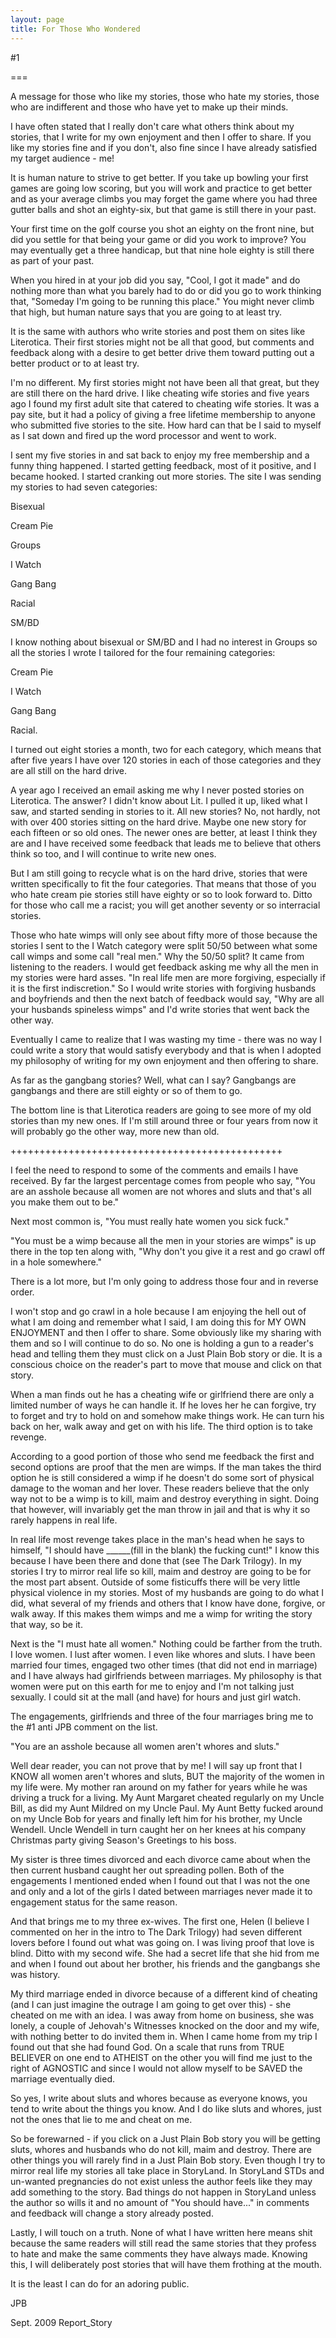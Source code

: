 ```yaml
---
layout: page
title: For Those Who Wondered
---
```

#1 

===

A message for those who like my stories, those who hate my stories, those who are indifferent and those who have yet to make up their minds. 

I have often stated that I really don't care what others think about my stories, that I write for my own enjoyment and then I offer to share. If you like my stories fine and if you don't, also fine since I have already satisfied my target audience - me! 

It is human nature to strive to get better. If you take up bowling your first games are going low scoring, but you will work and practice to get better and as your average climbs you may forget the game where you had three gutter balls and shot an eighty-six, but that game is still there in your past. 

Your first time on the golf course you shot an eighty on the front nine, but did you settle for that being your game or did you work to improve? You may eventually get a three handicap, but that nine hole eighty is still there as part of your past. 

When you hired in at your job did you say, "Cool, I got it made" and do nothing more than what you barely had to do or did you go to work thinking that, "Someday I'm going to be running this place." You might never climb that high, but human nature says that you are going to at least try. 

It is the same with authors who write stories and post them on sites like Literotica. Their first stories might not be all that good, but comments and feedback along with a desire to get better drive them toward putting out a better product or to at least try. 

I'm no different. My first stories might not have been all that great, but they are still there on the hard drive. I like cheating wife stories and five years ago I found my first adult site that catered to cheating wife stories. It was a pay site, but it had a policy of giving a free lifetime membership to anyone who submitted five stories to the site. How hard can that be I said to myself as I sat down and fired up the word processor and went to work. 

I sent my five stories in and sat back to enjoy my free membership and a funny thing happened. I started getting feedback, most of it positive, and I became hooked. I started cranking out more stories. The site I was sending my stories to had seven categories: 

Bisexual 

Cream Pie 

Groups 

I Watch 

Gang Bang 

Racial 

SM/BD 

I know nothing about bisexual or SM/BD and I had no interest in Groups so all the stories I wrote I tailored for the four remaining categories: 

Cream Pie 

I Watch 

Gang Bang 

Racial. 

I turned out eight stories a month, two for each category, which means that after five years I have over 120 stories in each of those categories and they are all still on the hard drive. 

A year ago I received an email asking me why I never posted stories on Literotica. The answer? I didn't know about Lit. I pulled it up, liked what I saw, and started sending in stories to it. All new stories? No, not hardly, not with over 400 stories sitting on the hard drive. Maybe one new story for each fifteen or so old ones. The newer ones are better, at least I think they are and I have received some feedback that leads me to believe that others think so too, and I will continue to write new ones. 

But I am still going to recycle what is on the hard drive, stories that were written specifically to fit the four categories. That means that those of you who hate cream pie stories still have eighty or so to look forward to. Ditto for those who call me a racist; you will get another seventy or so interracial stories. 

Those who hate wimps will only see about fifty more of those because the stories I sent to the I Watch category were split 50/50 between what some call wimps and some call "real men." Why the 50/50 split? It came from listening to the readers. I would get feedback asking me why all the men in my stories were hard asses. "In real life men are more forgiving, especially if it is the first indiscretion." So I would write stories with forgiving husbands and boyfriends and then the next batch of feedback would say, "Why are all your husbands spineless wimps" and I'd write stories that went back the other way. 

Eventually I came to realize that I was wasting my time - there was no way I could write a story that would satisfy everybody and that is when I adopted my philosophy of writing for my own enjoyment and then offering to share. 

As far as the gangbang stories? Well, what can I say? Gangbangs are gangbangs and there are still eighty or so of them to go. 

The bottom line is that Literotica readers are going to see more of my old stories than my new ones. If I'm still around three or four years from now it will probably go the other way, more new than old. 

+++++++++++++++++++++++++++++++++++++++++++++++ 

I feel the need to respond to some of the comments and emails I have received. By far the largest percentage comes from people who say, "You are an asshole because all women are not whores and sluts and that's all you make them out to be." 

Next most common is, "You must really hate women you sick fuck." 

"You must be a wimp because all the men in your stories are wimps" is up there in the top ten along with, "Why don't you give it a rest and go crawl off in a hole somewhere." 

There is a lot more, but I'm only going to address those four and in reverse order. 

I won't stop and go crawl in a hole because I am enjoying the hell out of what I am doing and remember what I said, I am doing this for MY OWN ENJOYMENT and then I offer to share. Some obviously like my sharing with them and so I will continue to do so. No one is holding a gun to a reader's head and telling them they must click on a Just Plain Bob story or die. It is a conscious choice on the reader's part to move that mouse and click on that story. 

When a man finds out he has a cheating wife or girlfriend there are only a limited number of ways he can handle it. If he loves her he can forgive, try to forget and try to hold on and somehow make things work. He can turn his back on her, walk away and get on with his life. The third option is to take revenge. 

According to a good portion of those who send me feedback the first and second options are proof that the men are wimps. If the man takes the third option he is still considered a wimp if he doesn't do some sort of physical damage to the woman and her lover. These readers believe that the only way not to be a wimp is to kill, maim and destroy everything in sight. Doing that however, will invariably get the man throw in jail and that is why it so rarely happens in real life. 

In real life most revenge takes place in the man's head when he says to himself, "I should have ______(fill in the blank) the fucking cunt!" I know this because I have been there and done that (see The Dark Trilogy). In my stories I try to mirror real life so kill, maim and destroy are going to be for the most part absent. Outside of some fisticuffs there will be very little physical violence in my stories. Most of my husbands are going to do what I did, what several of my friends and others that I know have done, forgive, or walk away. If this makes them wimps and me a wimp for writing the story that way, so be it. 

Next is the "I must hate all women." Nothing could be farther from the truth. I love women. I lust after women. I even like whores and sluts. I have been married four times, engaged two other times (that did not end in marriage) and I have always had girlfriends between marriages. My philosophy is that women were put on this earth for me to enjoy and I'm not talking just sexually. I could sit at the mall (and have) for hours and just girl watch. 

The engagements, girlfriends and three of the four marriages bring me to the #1 anti JPB comment on the list. 

"You are an asshole because all women aren't whores and sluts." 

Well dear reader, you can not prove that by me! I will say up front that I KNOW all women aren't whores and sluts, BUT the majority of the women in my life were. My mother ran around on my father for years while he was driving a truck for a living. My Aunt Margaret cheated regularly on my Uncle Bill, as did my Aunt Mildred on my Uncle Paul. My Aunt Betty fucked around on my Uncle Bob for years and finally left him for his brother, my Uncle Wendell. Uncle Wendell in turn caught her on her knees at his company Christmas party giving Season's Greetings to his boss. 

My sister is three times divorced and each divorce came about when the then current husband caught her out spreading pollen. Both of the engagements I mentioned ended when I found out that I was not the one and only and a lot of the girls I dated between marriages never made it to engagement status for the same reason. 

And that brings me to my three ex-wives. The first one, Helen (I believe I commented on her in the intro to The Dark Trilogy) had seven different lovers before I found out what was going on. I was living proof that love is blind. Ditto with my second wife. She had a secret life that she hid from me and when I found out about her brother, his friends and the gangbangs she was history. 

My third marriage ended in divorce because of a different kind of cheating (and I can just imagine the outrage I am going to get over this) - she cheated on me with an idea. I was away from home on business, she was lonely, a couple of Jehovah's Witnesses knocked on the door and my wife, with nothing better to do invited them in. When I came home from my trip I found out that she had found God. On a scale that runs from TRUE BELIEVER on one end to ATHEIST on the other you will find me just to the right of AGNOSTIC and since I would not allow myself to be SAVED the marriage eventually died. 

So yes, I write about sluts and whores because as everyone knows, you tend to write about the things you know. And I do like sluts and whores, just not the ones that lie to me and cheat on me. 

So be forewarned - if you click on a Just Plain Bob story you will be getting sluts, whores and husbands who do not kill, maim and destroy. There are other things you will rarely find in a Just Plain Bob story. Even though I try to mirror real life my stories all take place in StoryLand. In StoryLand STDs and un-wanted pregnancies do not exist unless the author feels like they may add something to the story. Bad things do not happen in StoryLand unless the author so wills it and no amount of "You should have..." in comments and feedback will change a story already posted. 

Lastly, I will touch on a truth. None of what I have written here means shit because the same readers will still read the same stories that they profess to hate and make the same comments they have always made. Knowing this, I will deliberately post stories that will have them frothing at the mouth. 

It is the least I can do for an adoring public. 

JPB 

Sept. 2009 Report_Story 

